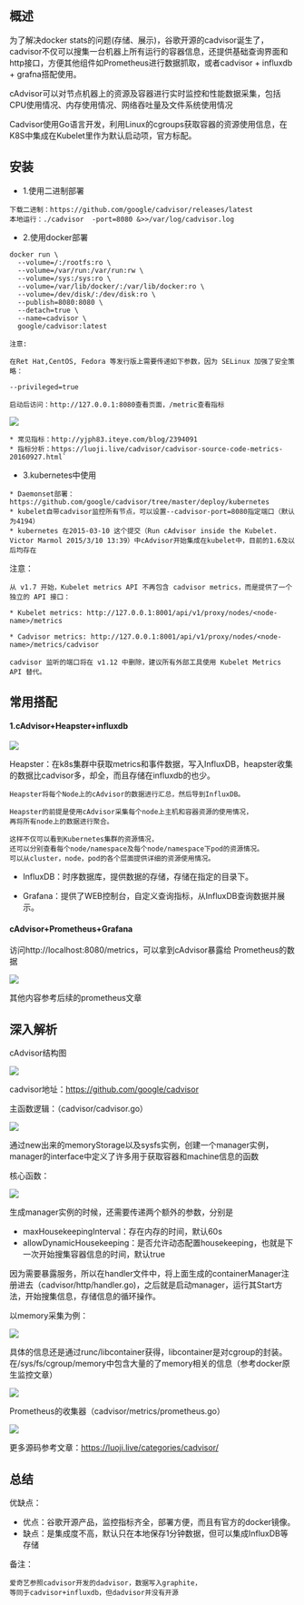 ## 概述

  为了解决docker stats的问题(存储、展示)，谷歌开源的cadvisor诞生了，cadvisor不仅可以搜集一台机器上所有运行的容器信息，还提供基础查询界面和http接口，方便其他组件如Prometheus进行数据抓取，或者cadvisor + influxdb + grafna搭配使用。
  
   cAdvisor可以对节点机器上的资源及容器进行实时监控和性能数据采集，包括CPU使用情况、内存使用情况、网络吞吐量及文件系统使用情况
   
   Cadvisor使用Go语言开发，利用Linux的cgroups获取容器的资源使用信息，在K8S中集成在Kubelet里作为默认启动项，官方标配。
   
## 安装

* 1.使用二进制部署

```
下载二进制：https://github.com/google/cadvisor/releases/latest
本地运行：./cadvisor  -port=8080 &>>/var/log/cadvisor.log
```

* 2.使用docker部署

```
docker run \
  --volume=/:/rootfs:ro \
  --volume=/var/run:/var/run:rw \
  --volume=/sys:/sys:ro \
  --volume=/var/lib/docker/:/var/lib/docker:ro \
  --volume=/dev/disk/:/dev/disk:ro \
  --publish=8080:8080 \
  --detach=true \
  --name=cadvisor \
  google/cadvisor:latest
```
```
注意:

在Ret Hat,CentOS, Fedora 等发行版上需要传递如下参数，因为 SELinux 加强了安全策略：

--privileged=true
  
启动后访问：http://127.0.0.1:8080查看页面，/metric查看指标
```

![](http://www.xuyasong.com/wp-content/uploads/2019/01/205af1a97722816da7b542ac8f8e1b66.png)
```
* 常见指标：http://yjph83.iteye.com/blog/2394091
* 指标分析：https://luoji.live/cadvisor/cadvisor-source-code-metrics-20160927.html`
```

* 3.kubernetes中使用


```
* Daemonset部署： https://github.com/google/cadvisor/tree/master/deploy/kubernetes
* kubelet自带cadvisor监控所有节点，可以设置--cadvisor-port=8080指定端口（默认为4194）
* kubernetes 在2015-03-10 这个提交（Run cAdvisor inside the Kubelet. Victor Marmol 2015/3/10 13:39）中cAdvisor开始集成在kubelet中，目前的1.6及以后均存在
```

注意：

```
从 v1.7 开始，Kubelet metrics API 不再包含 cadvisor metrics，而是提供了一个独立的 API 接口：

* Kubelet metrics: http://127.0.0.1:8001/api/v1/proxy/nodes/<node-name>/metrics

* Cadvisor metrics: http://127.0.0.1:8001/api/v1/proxy/nodes/<node-name>/metrics/cadvisor

cadvisor 监听的端口将在 v1.12 中删除，建议所有外部工具使用 Kubelet Metrics API 替代。

```
   
## 常用搭配
 
#### 1.cAdvisor+Heapster+influxdb

![](http://www.xuyasong.com/wp-content/uploads/2019/01/bee50787d0de5749a4f11395da1aa327.png)

Heapster：在k8s集群中获取metrics和事件数据，写入InfluxDB，heapster收集的数据比cadvisor多，却全，而且存储在influxdb的也少。

```
Heapster将每个Node上的cAdvisor的数据进行汇总，然后导到InfluxDB。

Heapster的前提是使用cAdvisor采集每个node上主机和容器资源的使用情况，
再将所有node上的数据进行聚合。

这样不仅可以看到Kubernetes集群的资源情况，
还可以分别查看每个node/namespace及每个node/namespace下pod的资源情况。
可以从cluster，node，pod的各个层面提供详细的资源使用情况。
```

* InfluxDB：时序数据库，提供数据的存储，存储在指定的目录下。

* Grafana：提供了WEB控制台，自定义查询指标，从InfluxDB查询数据并展示。

 
#### **cAdvisor+Prometheus+Grafana**
访问http://localhost:8080/metrics，可以拿到cAdvisor暴露给 Prometheus的数据

![](http://www.xuyasong.com/wp-content/uploads/2019/01/d38e7f63f9a647ce217bbb9bdc77db0a.png)

其他内容参考后续的prometheus文章

## 深入解析

cAdvisor结构图

![](http://www.xuyasong.com/wp-content/uploads/2019/01/5a577e4d0a5da14b7b634b5c62264f72.png)

cadvisor地址：https://github.com/google/cadvisor

主函数逻辑：（cadvisor/cadvisor.go）

![](http://www.xuyasong.com/wp-content/uploads/2019/01/e697002b4a7a1cc8d8520e3c3f7cc1fb.png)

通过new出来的memoryStorage以及sysfs实例，创建一个manager实例，manager的interface中定义了许多用于获取容器和machine信息的函数

核心函数：

![](http://www.xuyasong.com/wp-content/uploads/2019/01/9c27a63d31346f4e6dc592e71977d568.png)

生成manager实例的时候，还需要传递两个额外的参数，分别是

* maxHousekeepingInterval：存在内存的时间，默认60s
* allowDynamicHousekeeping：是否允许动态配置housekeeping，也就是下一次开始搜集容器信息的时间，默认true

因为需要暴露服务，所以在handler文件中，将上面生成的containerManager注册进去（cadvisor/http/handler.go)，之后就是启动manager，运行其Start方法，开始搜集信息，存储信息的循环操作。

以memory采集为例：

![](http://www.xuyasong.com/wp-content/uploads/2019/01/197e5adaba371a4000ef9fd087dbf987.png)

具体的信息还是通过runc/libcontainer获得，libcontainer是对cgroup的封装。在/sys/fs/cgroup/memory中包含大量的了memory相关的信息（参考docker原生监控文章）

![](http://www.xuyasong.com/wp-content/uploads/2019/01/8d1b0d821546002af20648d131858457.png)

Prometheus的收集器（cadvisor/metrics/prometheus.go）

![](http://www.xuyasong.com/wp-content/uploads/2019/01/10f40e80b299ff5df8a99acca63c2644.png)

更多源码参考文章：https://luoji.live/categories/cadvisor/

## 总结

优缺点：

* 优点：谷歌开源产品，监控指标齐全，部署方便，而且有官方的docker镜像。
* 缺点：是集成度不高，默认只在本地保存1分钟数据，但可以集成InfluxDB等存储

备注：

```
爱奇艺参照cadvisor开发的dadvisor，数据写入graphite，
等同于cadvisor+influxdb，但dadvisor并没有开源
```

